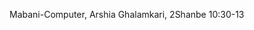 Mabani-Computer, Arshia Ghalamkari, 2Shanbe 10:30-13
<!---
Arshia-ghalamkari/Arshia-ghalamkari is a ✨ special ✨ repository because its `README.md` (this file) appears on your GitHub profile.
You can click the Preview link to take a look at your changes.
--->
